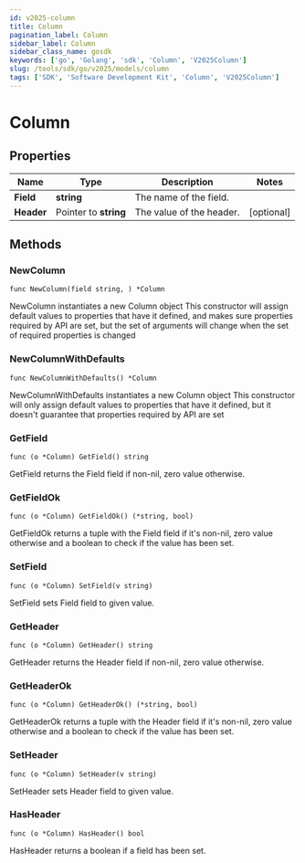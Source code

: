 ```yaml
---
id: v2025-column
title: Column
pagination_label: Column
sidebar_label: Column
sidebar_class_name: gosdk
keywords: ['go', 'Golang', 'sdk', 'Column', 'V2025Column']
slug: /tools/sdk/go/v2025/models/column
tags: ['SDK', 'Software Development Kit', 'Column', 'V2025Column']
---
```


# Column

## Properties

| Name       | Type                  | Description              | Notes      |
| ---------- | --------------------- | ------------------------ | ---------- |
| **Field**  | **string**            | The name of the field.   |
| **Header** | Pointer to **string** | The value of the header. | [optional] |

## Methods

### NewColumn

`func NewColumn(field string, ) *Column`

NewColumn instantiates a new Column object This constructor will assign default values to properties that have it defined, and makes sure properties required by API are set, but the set of arguments will change when the set of required properties is changed

### NewColumnWithDefaults

`func NewColumnWithDefaults() *Column`

NewColumnWithDefaults instantiates a new Column object This constructor will only assign default values to properties that have it defined, but it doesn't guarantee that properties required by API are set

### GetField

`func (o *Column) GetField() string`

GetField returns the Field field if non-nil, zero value otherwise.

### GetFieldOk

`func (o *Column) GetFieldOk() (*string, bool)`

GetFieldOk returns a tuple with the Field field if it's non-nil, zero value otherwise and a boolean to check if the value has been set.

### SetField

`func (o *Column) SetField(v string)`

SetField sets Field field to given value.

### GetHeader

`func (o *Column) GetHeader() string`

GetHeader returns the Header field if non-nil, zero value otherwise.

### GetHeaderOk

`func (o *Column) GetHeaderOk() (*string, bool)`

GetHeaderOk returns a tuple with the Header field if it's non-nil, zero value otherwise and a boolean to check if the value has been set.

### SetHeader

`func (o *Column) SetHeader(v string)`

SetHeader sets Header field to given value.

### HasHeader

`func (o *Column) HasHeader() bool`

HasHeader returns a boolean if a field has been set.
